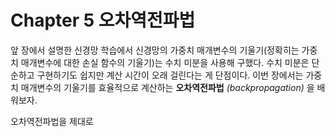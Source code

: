# Chapter 5 오차역전파법
앞 장에서 설명한 신경망 학습에서 신경망의 가중치 매개변수의 기울기(정확히는 가중치 매개변수에 대한 손실 함수의 기울기)는 수치 미분을 사용해 구했다. 수치 미분은 단순하고 구현하기도 쉽지만 계산 시간이 오래 걸린다는 게 단점이다. 이번 장에서는 가중치 매개변수의 기울기를 효율적으로 계산하는 **오차역전파법** *(backpropagation)* 을 배워보자.  

오차역전파법을 제대로 